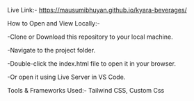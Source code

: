 Live Link:- https://mausumibhuyan.github.io/kyara-beverages/

How to Open and View Locally:-

-Clone or Download this repository to your local machine.

-Navigate to the project folder.

-Double-click the index.html file to open it in your browser.

-Or open it using Live Server in VS Code.

Tools & Frameworks Used:-
Tailwind CSS, Custom Css
